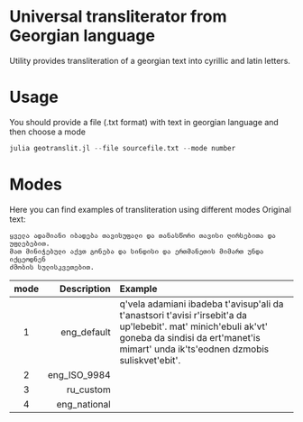 # Universal transliterator from Georgian language
Utility provides transliteration of a georgian text into cyrillic and latin letters.

# Usage
You should provide a file (.txt format) with text in georgian language and then choose a mode
```julia
julia geotranslit.jl --file sourcefile.txt --mode number
```

# Modes
Here you can find examples of transliteration using different modes
Original text:
```
ყველა ადამიანი იბადება თავისუფალი და თანასწორი თავისი ღირსებითა და უფლებებით.
მათ მინიჭებული აქვთ გონება და სინდისი და ერთმანეთის მიმართ უნდა იქცეოდნენ 
ძმობის სულისკვეთებით.
```
|    mode    |   Description     |   Example                    |
|:----------:|------------------:|:-----------------------------|
|      1     | eng_default       | q'vela adamiani ibadeba t'avisup'ali da t'anastsori t'avisi r'irsebit'a da up'lebebit'. mat' minich'ebuli ak'vt' goneba da sindisi da ert'manet'is mimart' unda ik'ts'eodnen dzmobis suliskvet'ebit'.                              |
|      2     | eng_ISO_9984      |                              |
|      3     | ru_custom         |                              |
|      4     | eng_national      |                              |
